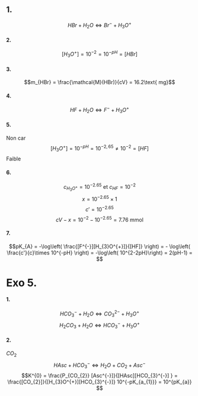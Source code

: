 ## 1.
$$HBr + H_{2}O \Leftrightarrow Br^{-} + H_{3}O^{+}$$
#### 2.
$$[H_{3}O^{+}] = 10^{-2} = 10^{-pH} = [HBr]$$
#### 3.
$$m_{HBr} = \frac{\mathcal{M}(HBr)}{cV} = 16.2\text{ mg}$$

#### 4.
$$HF + H_{2}O \Leftrightarrow F^{-} + H_{3}O^{+}$$

#### 5.
Non car 
$$[H_{3}O^{+}] = 10^{-pH}= 10^{-2,65} \neq 10^{-2} = [HF]$$
Faible
#### 6.
$$c_{H_{3}O^{+}} = 10^{-2.65} \text{ et } c_{HF} = 10^{-2}$$
$$x = 10^{-2.65}\times 1 $$
$$c' = 10^{-2.65}$$
$$cV-x = 10^{-2} - 10^{-2.65} = 7.76 \text{ mmol}$$
#### 7.
$$pK_{A} = -\log\left( \frac{[F^{-}][H_{3}O^{+}]}{[HF]} \right) = - \log\left( \frac{c'}{c}\times 10^{-pH} \right) = -\log\left( 10^{2-2pH}\right) = 2(pH-1) =  $$

# Exo 5.
#### 1.
$$HCO_{3}^{-} + H_{2}O \Leftrightarrow CO_{3}^{2-}+ H_{3}O^{+}$$
$$H_{2}CO_{3} + H_{2}O \Leftrightarrow HCO_{3}^{-}+H_{3}O^{+} $$

#### 2.
$CO_{2}$
$$HAsc + HCO_{3}^{-} \Leftrightarrow H_{2}O + CO_{2} + Asc^{-}$$
$$K^{0} = \frac{P_{CO_{2}} [Asc^{-}]}{[HAsc][HCO_{3}^{-}] } = \frac{[CO_{2}]}{[H_{3}O^{+}][HCO_{3}^{-}]} 10^{-pK_{a_{1}}} = 10^{pK_{a}} $$

